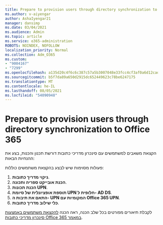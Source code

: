 ```yaml
---
title: Prepare to provision users through directory synchronization to Office 365
ms.author: v-aiyengar
author: AshaIyengar21
manager: dansimp
ms.date: 03/04/2021
ms.audience: Admin
ms.topic: article
ms.service: o365-administration
ROBOTS: NOINDEX, NOFOLLOW
localization_priority: Normal
ms.collection: Adm_O365
ms.custom:
- "9004167"
- "7299"
ms.openlocfilehash: a135d20c4f6c6c387c57a5b3007048e33fcc4cf3af0a6d12cad91b62d53463c7
ms.sourcegitcommit: b5f7da89a650d2915dc652449623c78be6247175
ms.translationtype: MT
ms.contentlocale: he-IL
ms.lasthandoff: 08/05/2021
ms.locfileid: "54090948"
---
```

# <a name="prepare-to-provision-users-through-directory-synchronization-to-office-365"></a>Prepare to provision users through directory synchronization to Office 365

הקצאת משאבים למשתמשים עם סינכרון מדריכי כתובות דורשת תכנון והכנות, בצע את ההנחיות הבאות:

פעולות מסוימות שיש לבצע בהקצאת משתמשים כוללות:
1. **ניקוי מדריך כתובות**.
1. **הכנת אובייקט ספריה ותכונה**.
1. **הכנת תכונות UPN**.
1. **תוספת אופציונלית של סיומת UPN חלופית ל- AD DS**.
1. **התאם את תיבות ה- UPN המקומיות עם Office 365 UPN**.
1. **כלי שילוב מדריך כתובות**.

לקבלת תיאורים מפורטים בכל שלב הכנה, ראה הכנה [להקצאת משתמשים באמצעות סינכרון מדריכי כתובות Office 365 במאמר](https://aka.ms/office365assistantprovisionuserstooffice365).